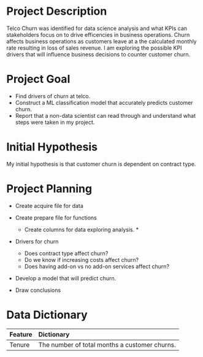 # Project Description

Telco Churn was identified for data science analysis and what KPIs can stakeholders focus on to drive efficencies in business operations. Churn affects business operations as customers leave at a the calculated monthly rate resulting in loss of sales revenue. I am exploring the possible KPI drivers that will influence business decisions to counter customer churn. 

# Project Goal
* Find drivers of churn at telco.
* Construct a ML classification model that accurately predicts customer churn.
* Report that a non-data scientist can read through and understand what steps were taken in my project.

# Initial Hypothesis
My initial hypothesis is that customer churn is dependent on contract type. 

# Project Planning 
* Create acquire file for data

* Create prepare file for functions
    * Create columns for data exploring analysis.
        * 
        
* Drivers for churn 
    * Does contract type affect churn?
    * Do we know if increasing costs affect churn?
    * Does having add-on vs no add-on services affect churn?

* Develop a model that will predict churn.

* Draw conclusions

# Data Dictionary
| Feature | Dictionary |
|:--------|:-----------|
|Tenure| The number of total months a customer churns.
